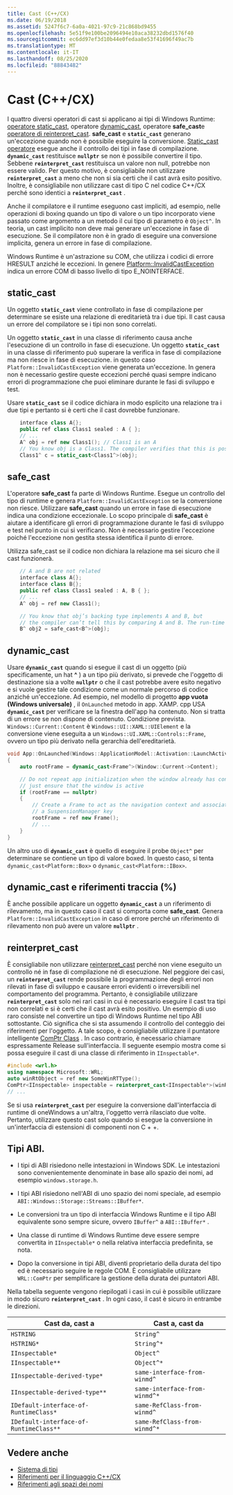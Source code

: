 ```yaml
---
title: Cast (C++/CX)
ms.date: 06/19/2018
ms.assetid: 5247f6c7-6a0a-4021-97c9-21c868bd9455
ms.openlocfilehash: 5e51f9e100be2096494e10aca38232dbd1576f40
ms.sourcegitcommit: ec6dd97ef3d10b44e0fedaa8e53f41696f49ac7b
ms.translationtype: MT
ms.contentlocale: it-IT
ms.lasthandoff: 08/25/2020
ms.locfileid: "88843482"
---
```

# <a name="casting-ccx"></a>Cast (C++/CX)

I quattro diversi operatori di cast si applicano ai tipi di Windows Runtime: [operatore static_cast](../cpp/static-cast-operator.md), operatore [dynamic_cast](../cpp/dynamic-cast-operator.md), operatore **safe_cast**e [operatore di reinterpret_cast](../cpp/reinterpret-cast-operator.md). **safe_cast** e **`static_cast`** generano un'eccezione quando non è possibile eseguire la conversione. [Static_cast operatore](../cpp/static-cast-operator.md) esegue anche il controllo dei tipi in fase di compilazione. **`dynamic_cast`** restituisce **`nullptr`** se non è possibile convertire il tipo. Sebbene **`reinterpret_cast`** restituisca un valore non null, potrebbe non essere valido. Per questo motivo, è consigliabile non utilizzare **`reinterpret_cast`** a meno che non si sia certi che il cast avrà esito positivo. Inoltre, è consigliabile non utilizzare cast di tipo C nel codice C++/CX perché sono identici a **`reinterpret_cast`** .

Anche il compilatore e il runtime eseguono cast impliciti, ad esempio, nelle operazioni di boxing quando un tipo di valore o un tipo incorporato viene passato come argomento a un metodo il cui tipo di parametro è `Object^`. In teoria, un cast implicito non deve mai generare un'eccezione in fase di esecuzione. Se il compilatore non è in grado di eseguire una conversione implicita, genera un errore in fase di compilazione.

Windows Runtime è un'astrazione su COM, che utilizza i codici di errore HRESULT anziché le eccezioni. In genere [Platform::InvalidCastException](../cppcx/platform-invalidcastexception-class.md) indica un errore COM di basso livello di tipo E_NOINTERFACE.

## <a name="static_cast"></a>static_cast

Un oggetto **`static_cast`** viene controllato in fase di compilazione per determinare se esiste una relazione di ereditarietà tra i due tipi. Il cast causa un errore del compilatore se i tipi non sono correlati.

Un oggetto **`static_cast`** in una classe di riferimento causa anche l'esecuzione di un controllo in fase di esecuzione. Un oggetto **`static_cast`** in una classe di riferimento può superare la verifica in fase di compilazione ma non riesce in fase di esecuzione. in questo caso `Platform::InvalidCastException` viene generata un'eccezione. In genera non è necessario gestire queste eccezioni perché quasi sempre indicano errori di programmazione che puoi eliminare durante le fasi di sviluppo e test.

Usare **`static_cast`** se il codice dichiara in modo esplicito una relazione tra i due tipi e pertanto si è certi che il cast dovrebbe funzionare.

```cpp
    interface class A{};
    public ref class Class1 sealed : A { };
    // ...
    A^ obj = ref new Class1(); // Class1 is an A
    // You know obj is a Class1. The compiler verifies that this is possible, and in C++/CX a run-time check is also performed.
    Class1^ c = static_cast<Class1^>(obj);
```

## <a name="safe_cast"></a>safe_cast

L'operatore **safe_cast** fa parte di Windows Runtime. Esegue un controllo del tipo di runtime e genera `Platform::InvalidCastException` se la conversione non riesce. Utilizzare **safe_cast** quando un errore in fase di esecuzione indica una condizione eccezionale. Lo scopo principale di **safe_cast** è aiutare a identificare gli errori di programmazione durante le fasi di sviluppo e test nel punto in cui si verificano. Non è necessario gestire l'eccezione poiché l'eccezione non gestita stessa identifica il punto di errore.

Utilizza safe_cast se il codice non dichiara la relazione ma sei sicuro che il cast funzionerà.

```cpp
    // A and B are not related
    interface class A{};
    interface class B{};
    public ref class Class1 sealed : A, B { };
    // ...
    A^ obj = ref new Class1();

    // You know that obj’s backing type implements A and B, but
    // the compiler can’t tell this by comparing A and B. The run-time type check succeeds.
    B^ obj2 = safe_cast<B^>(obj);
```

## <a name="dynamic_cast"></a>dynamic_cast

Usare **`dynamic_cast`** quando si esegue il cast di un oggetto (più specificamente, un hat **^** ) a un tipo più derivato, si prevede che l'oggetto di destinazione sia a volte **`nullptr`** o che il cast potrebbe avere esito negativo e si vuole gestire tale condizione come un normale percorso di codice anziché un'eccezione. Ad esempio, nel modello di progetto **app vuota (Windows universale)** , il `OnLaunched` metodo in app. XAMP. cpp USA **`dynamic_cast`** per verificare se la finestra dell'app ha contenuto. Non si tratta di un errore se non dispone di contenuto. Condizione prevista. `Windows::Current::Content` è `Windows::UI::XAML::UIElement` e la conversione viene eseguita a un `Windows::UI.XAML::Controls::Frame`, ovvero un tipo più derivato nella gerarchia dell'ereditarietà.

```cpp
void App::OnLaunched(Windows::ApplicationModel::Activation::LaunchActivatedEventArgs^ args)
{
    auto rootFrame = dynamic_cast<Frame^>(Window::Current->Content);

    // Do not repeat app initialization when the window already has content,
    // just ensure that the window is active
    if (rootFrame == nullptr)
    {
        // Create a Frame to act as the navigation context and associate it with
        // a SuspensionManager key
        rootFrame = ref new Frame();
        // ...
    }
}
```

Un altro uso di **`dynamic_cast`** è quello di eseguire il probe `Object^` per determinare se contiene un tipo di valore boxed. In questo caso, si tenta `dynamic_cast<Platform::Box>` o `dynamic_cast<Platform::IBox>`.

## <a name="dynamic_cast-and-tracking-references-"></a>dynamic_cast e riferimenti traccia (%)

È anche possibile applicare un oggetto **`dynamic_cast`** a un riferimento di rilevamento, ma in questo caso il cast si comporta come **safe_cast**. Genera `Platform::InvalidCastException` in caso di errore perché un riferimento di rilevamento non può avere un valore **`nullptr`** .

## <a name="reinterpret_cast"></a>reinterpret_cast

È consigliabile non utilizzare [reinterpret_cast](../cpp/reinterpret-cast-operator.md) perché non viene eseguito un controllo né in fase di compilazione né di esecuzione. Nel peggiore dei casi, un **`reinterpret_cast`** rende possibile la programmazione degli errori non rilevati in fase di sviluppo e causare errori evidenti o irreversibili nel comportamento del programma. Pertanto, è consigliabile utilizzare **`reinterpret_cast`** solo nei rari casi in cui è necessario eseguire il cast tra tipi non correlati e si è certi che il cast avrà esito positivo. Un esempio di uso raro consiste nel convertire un tipo di Windows Runtime nel tipo ABI sottostante. Ciò significa che si sta assumendo il controllo del conteggio dei riferimenti per l'oggetto. A tale scopo, è consigliabile utilizzare il puntatore intelligente [ComPtr Class](../cpp/com-ptr-t-class.md) . In caso contrario, è necessario chiamare espressamente Release sull'interfaccia. Il seguente esempio mostra come si possa eseguire il cast di una classe di riferimento in `IInspectable*`.

```cpp
#include <wrl.h>
using namespace Microsoft::WRL;
auto winRtObject = ref new SomeWinRTType();
ComPtr<IInspectable> inspectable = reinterpret_cast<IInspectable*>(winRtObject);
// ...
```

Se si usa **`reinterpret_cast`** per eseguire la conversione dall'interfaccia di runtime di oneWindows a un'altra, l'oggetto verrà rilasciato due volte. Pertanto, utilizzare questo cast solo quando si esegue la conversione in un'interfaccia di estensioni di componenti non C + +.

## <a name="abi-types"></a>Tipi ABI.

- I tipi di ABI risiedono nelle intestazioni in Windows SDK. Le intestazioni sono convenientemente denominate in base allo spazio dei nomi, ad esempio `windows.storage.h`.

- I tipi ABI risiedono nell'ABI di uno spazio dei nomi speciale, ad esempio `ABI::Windows::Storage::Streams::IBuffer*`.

- Le conversioni tra un tipo di interfaccia Windows Runtime e il tipo ABI equivalente sono sempre sicure, ovvero `IBuffer^` a `ABI::IBuffer*` .

- Una classe di runtime di Windows Runtime deve essere sempre convertita in `IInspectable*` o nella relativa interfaccia predefinita, se nota.

- Dopo la conversione in tipi ABI, diventi proprietario della durata del tipo ed è necessario seguire le regole COM. È consigliabile utilizzare `WRL::ComPtr` per semplificare la gestione della durata dei puntatori ABI.

Nella tabella seguente vengono riepilogati i casi in cui è possibile utilizzare in modo sicuro **`reinterpret_cast`** . In ogni caso, il cast è sicuro in entrambe le direzioni.

| Cast da, cast a | Cast a, cast da |
|--|--|
| `HSTRING` | `String^` |
| `HSTRING*` | `String^*` |
| `IInspectable*` | `Object^` |
| `IInspectable**` | `Object^*` |
| `IInspectable-derived-type*` | `same-interface-from-winmd^` |
| `IInspectable-derived-type**` | `same-interface-from-winmd^*` |
| `IDefault-interface-of-RuntimeClass*` | `same-RefClass-from-winmd^` |
| `IDefault-interface-of-RuntimeClass**` | `same-RefClass-from-winmd^*` |

## <a name="see-also"></a>Vedere anche

- [Sistema di tipi](../cppcx/type-system-c-cx.md)
- [Riferimenti per il linguaggio C++/CX](../cppcx/visual-c-language-reference-c-cx.md)
- [Riferimenti agli spazi dei nomi](../cppcx/namespaces-reference-c-cx.md)
